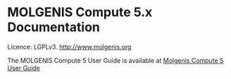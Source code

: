 # MOLGENIS Compute 5.x Documentation

Licence: LGPLv3. http://www.molgenis.org

The MOLGENIS Compute 5 User Guide is available at <a href="https://rawgit.com/molgenis/molgenis-compute/master/molgenis-compute-core/README.html"> Molgenis Compute 5 User Guide</a>

